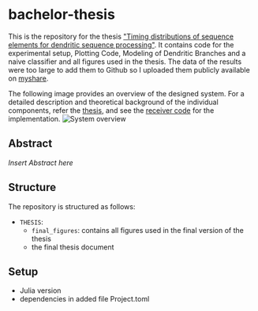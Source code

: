 # bachelor-thesis
This is the repository for the thesis ["Timing distributions of sequence elements for dendritic sequence processing"](./insert/Pfad/here). 
It contains code for the experimental setup, Plotting Code, Modeling of Dendritic Branches and a naive classifier and all figures used in the thesis. The data of the results were too large to add them to Github so I uploaded them publicly available on [myshare](https://myshare.uni-osnabrueck.de/d/cdfafc7ce1b44167b049/).

The following image provides an overview of the designed system. For a detailed description and theoretical background of the individual components, refer the [thesis](./filepath/Thesis_Final_Digital.pdf), and see the [receiver code](code/csi_receiver/) for the implementation. 
![System overview](./writing/final_figures/exampleimage.png)


## Abstract 
*Insert Abstract here*

## Structure
The repository is structured as follows:

- `THESIS`:
    - `final_figures`: contains all figures used in the final version of the thesis
    - the final thesis document
 
## Setup 
- Julia version
- dependencies in added file Project.toml
